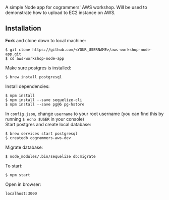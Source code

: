 A simple Node app for cogrammers' AWS workshop. Will be used to demonstrate how to upload to EC2 instance on AWS.    
## Installation    
**Fork** and clone down to local machine:    
```shell
$ git clone https://github.com/<YOUR_USERNAME>/aws-workshop-node-app.git
$ cd aws-workshop-node-app
```    
Make sure postgres is installed:    
```shell
$ brew install postgresql
```    
Install dependencies:    
```shell
$ npm install
$ npm install --save sequelize-cli
$ npm install --save pg@6 pg-hstore
```
In `config.json`, change `username` to your root username (you can find this by running `$ echo $USER` in your console)    
Start postgres and create local database:    
```shell 
$ brew services start postgresql
$ createdb cogrammers-aws-dev
```    
Migrate database:    
```shell
$ node_modules/.bin/sequelize db:migrate
```
To start:  
```shell
$ npm start    
```
Open in browser:
```
localhost:3000
```
